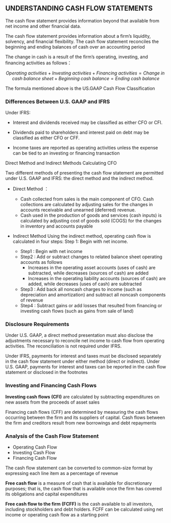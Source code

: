 ## UNDERSTANDING CASH FLOW STATEMENTS

The cash flow statement provides information beyond that available from net income and other financial data. 

The cash flow statement provides information about a firm’s liquidity, solvency, and financial flexibility. The cash flow statement reconciles the beginning and ending balances of cash over an accounting period 

The change in cash is a result of the firm’s operating, investing, and financing activities as follows：

$$
Operating \; activities + Investing \; activities + Financing \; activities = Change \; in \; cash \; balance \; sheet + Beginning \; cash \; balance = Ending \; cash \; balance  
$$

The formula mentioned above is the US.GAAP Cash Flow Classification 

### Differences Between U.S. GAAP and IFRS  

Under IFRS:

- Interest and dividends received may be classified as either CFO or CFI. 

- Dividends paid to shareholders and interest paid on debt may be classified as either CFO or CFF. 

- Income taxes are reported as operating activities unless the expense can be tied to an investing or financing transaction      

Direct Method and Indirect Methods Calculating CFO  

Two different methods of presenting the cash flow statement are permitted under U.S. GAAP and IFRS: the direct method and the indirect method.  
- Direct Method ： 
    - Cash collected from sales is the main component of CFO. Cash collections are calculated by adjusting sales for the changes in accounts receivable and unearned (deferred) revenue.
    - Cash used in the production of goods and services (cash inputs) is calculated by adjusting cost of goods sold (COGS) for the changes in inventory and accounts payable

- Indirect Method 
    Using the indirect method, operating cash flow is calculated in four steps: Step 1: Begin with net income.  
    - Step1 : Begin with net income 
    - Step2 : Add or subtract changes to related balance sheet operating accounts as follows  
        - Increases in the operating asset accounts (uses of cash) are subtracted, while decreases (sources of cash) are added 
        - Increases in the operating liability accounts (sources of cash) are added, while decreases (uses of cash) are subtracted  
    - Step3 : Add back all noncash charges to income (such as depreciation and amortization) and subtract all noncash components of revenue  
    - Step4 : Subtract gains or add losses that resulted from financing or investing cash flows (such as gains from sale of land)  

### Disclosure Requirements 
Under U.S. GAAP, a direct method presentation must also disclose the adjustments necessary to reconcile net income to cash flow from operating activities. The reconciliation is not required under IFRS. 

Under IFRS, payments for interest and taxes must be disclosed separately in the cash flow statement under either method (direct or indirect). Under U.S. GAAP, payments for interest and taxes can be reported in the cash flow statement or disclosed in the footnotes 

### Investing and Financing Cash Flows 

**Investing cash flows (CFI)** are calculated by subtracting expenditures on new assets from the proceeds of asset sales  

Financing cash flows (CFF) are determined by measuring the cash flows occurring between the firm and its suppliers of capital. Cash flows between the firm and creditors result from new borrowings and debt repayments 

### Analysis of the Cash Flow Statement 
- Operating Cash Flow 
- Investing Cash Flow 
- Financing Cash Flow  

The cash flow statement can be converted to common-size format by expressing each line item as a percentage of revenue 

**Free cash flow** is a measure of cash that is available for discretionary purposes; that is, the cash flow that is available once the firm has covered its obligations and capital expenditures 

**Free cash flow to the firm (FCFF)** is the cash available to all investors, including stockholders and debt holders. FCFF can be calculated using net income or operating cash flow as a starting point 



